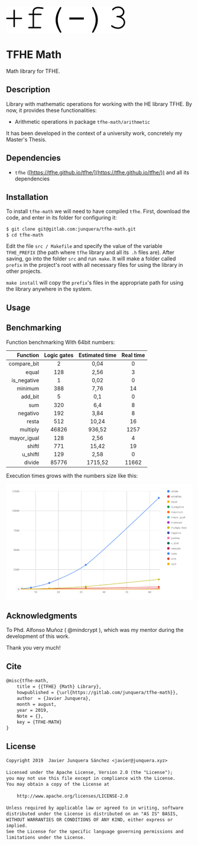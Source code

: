 ![](doc/logo.png)

# TFHE Math

Math library for TFHE.

## Description

Library with mathematic operations for working with the HE library TFHE. By now, it provides these functionalities:

- Arithmetic operations in package `tfhe-math/arithmetic`

It has been developed in the context of a university work, concretely my Master's Thesis.

## Dependencies

- `tfhe` ([https://tfhe.github.io/tfhe/](https://tfhe.github.io/tfhe/)) and all its dependencies

## Installation

To install `tfhe-math` we will need to have compiled `tfhe`. First, download the code, and enter in its folder for configuring it:

```console
$ git clone git@gitlab.com:junquera/tfhe-math.git
$ cd tfhe-math
```

Edit the file `src / Makefile` and specify the value of the variable` TFHE_PREFIX` (the path where `tfhe` library and all its` .h` files are). After saving, go into the folder `src` and run` make`. It will make a folder called `prefix` in the project's root with all necessary files for using the library in other projects.

`make install` will copy the `prefix`'s files in the appropriate path for using the library anywhere in the system.

## Usage



## Benchmarking

Function benchmarking With 64bit numbers:

| Function    | Logic gates | Estimated time | Real time |
|------------:|:-----------:|:--------------:|:---------:|
| compare_bit | 2           | 0,04           | 0         |
| equal       | 128         | 2,56           | 3         |
| is_negative | 1           | 0,02           | 0         |
| minimum     | 388         | 7,76           | 14        |
| add_bit     | 5           | 0,1            | 0         |
| sum         | 320         | 6,4            | 8         |
| negativo    | 192         | 3,84           | 8         |
| resta       | 512         | 10,24          | 16        |
| multiply    | 46826       | 936,52         | 1257      |
| mayor_igual | 128         | 2,56           | 4         |
| shiftl      | 771         | 15,42          | 19        |
| u_shiftl    | 129         | 2,58           | 0         |
| divide      | 85776       | 1715,52        | 11662     |    

Execution times grows with the numbers size like this:

![Execution time growing](doc/img/crec_func.png)


## Acknowledgments

To Phd. Alfonso Muñoz ( @mindcrypt ), which was my mentor during the development of this work.

Thank you very much!

## Cite

```
@misc{tfhe-math,
    title = {{TFHE} {Math} Library},
    howpublished = {\url{https://gitlab.com/junquera/tfhe-math}},
    author  = {Javier Junquera},
    month = august,
    year = 2019,
    Note = {},
    key = {TFHE-MATH}
}
```

## License

```
Copyright 2019  Javier Junquera Sánchez <javier@junquera.xyz>

Licensed under the Apache License, Version 2.0 (the "License");
you may not use this file except in compliance with the License.
You may obtain a copy of the License at

	http://www.apache.org/licenses/LICENSE-2.0

Unless required by applicable law or agreed to in writing, software
distributed under the License is distributed on an "AS IS" BASIS,
WITHOUT WARRANTIES OR CONDITIONS OF ANY KIND, either express or implied.
See the License for the specific language governing permissions and
limitations under the License.
```
